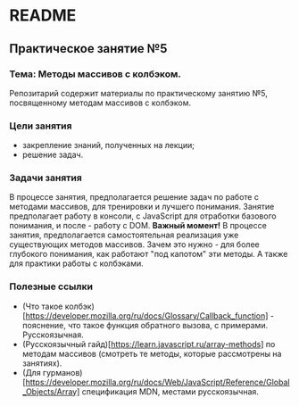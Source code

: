 # README

## Практическое занятие №5

### Тема: Методы массивов с колбэком.

Репозитарий содержит материалы по практическому занятию №5, посвященному методам массивов с колбэком.

### Цели занятия
- закрепление знаний, полученных на лекции;
- решение задач.

### Задачи занятия
В процессе занятия, предполагается решение задач по работе с методами массивов, для тренировки и лучшего понимания. Занятие предполагает работу в консоли, с JavaScript для отработки базового понимания, и после - работу с DOM.
**Важный момент!** В процессе занятия, предполагается самостоятельная реализация уже существующих методов массивов. Зачем это нужно - для более глубокого понимания, как работают "под капотом" эти методы. А также для практики работы с колбэками.

### Полезные ссылки
- (Что такое колбэк)[https://developer.mozilla.org/ru/docs/Glossary/Callback_function] - пояснение, что такое функция обратного вызова, с примерами. Русскоязычная.
- (Русскоязычный гайд)[https://learn.javascript.ru/array-methods] по методам массивов (смотреть те методы, которые рассмотрены на занятиях).
- (Для гурманов)[https://developer.mozilla.org/ru/docs/Web/JavaScript/Reference/Global_Objects/Array] спецификация MDN, местами русскоязычная.